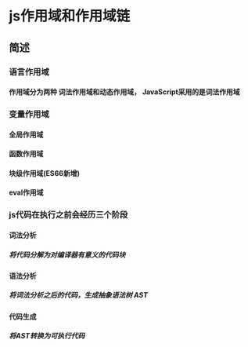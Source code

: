 # js作用域和作用域链

## 简述

### 语言作用域

#### 作用域分为两种 词法作用域和动态作用域， JavaScript采用的是词法作用域

### 变量作用域

#### 全局作用域

#### 函数作用域

#### 块级作用域(ES66新增)

#### eval作用域

### js代码在执行之前会经历三个阶段

#### 词法分析

##### 将代码分解为对编译器有意义的代码块

#### 语法分析

##### 将词法分析之后的代码，生成抽象语法树 AST

#### 代码生成

##### 将AST转换为可执行代码
